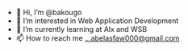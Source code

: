 - 👋 Hi, I’m @bakougo
- 👀 I’m interested in Web Application Development 
- 🌱 I’m currently learning at Alx and WSB
- 📫 How to reach me ...abelasfaw000@gmail.com

<!---
bakougo/bakougo is a ✨ special ✨ repository because its `README.md` (this file) appears on your GitHub profile.
You can click the Preview link to take a look at your changes.
--->
